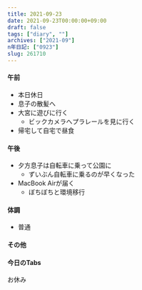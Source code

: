 ```yaml
---
title: 2021-09-23
date: 2021-09-23T00:00:00+09:00
draft: false
tags: ["diary", ""]
archives: ["2021-09"]
n年日記: ["0923"]
slug: 261710
---
```

#### 午前
- 本日休日
- 息子の散髪へ
- 大宮に遊びに行く
  - ビックカメラへプラレールを見に行く
- 帰宅して自宅で昼食
#### 午後
- 夕方息子は自転車に乗って公園に
  - ずいぶん自転車に乗るのが早くなった
- MacBook Airが届く
  - ぼちぼちと環境移行
#### 体調
- 普通
#### その他
#### 今日のTabs
お休み